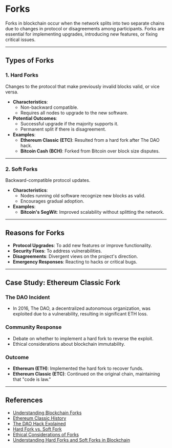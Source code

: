 # Forks

Forks in blockchain occur when the network splits into two separate chains due to changes in protocol or disagreements among participants. Forks are essential for implementing upgrades, introducing new features, or fixing critical issues.

---

## Types of Forks

### **1. Hard Forks**
Changes to the protocol that make previously invalid blocks valid, or vice versa.

- **Characteristics**:
  - Non-backward compatible.
  - Requires all nodes to upgrade to the new software.
- **Potential Outcomes**:
  - Successful upgrade if the majority supports it.
  - Permanent split if there is disagreement.
- **Examples**:
  - **Ethereum Classic (ETC)**: Resulted from a hard fork after The DAO hack.
  - **Bitcoin Cash (BCH)**: Forked from Bitcoin over block size disputes.

---

### **2. Soft Forks**
Backward-compatible protocol updates.

- **Characteristics**:
  - Nodes running old software recognize new blocks as valid.
  - Encourages gradual adoption.
- **Examples**:
  - **Bitcoin's SegWit**: Improved scalability without splitting the network.

---

## Reasons for Forks

- **Protocol Upgrades**: To add new features or improve functionality.
- **Security Fixes**: To address vulnerabilities.
- **Disagreements**: Divergent views on the project's direction.
- **Emergency Responses**: Reacting to hacks or critical bugs.

---

## Case Study: Ethereum Classic Fork

### **The DAO Incident**
- In 2016, The DAO, a decentralized autonomous organization, was exploited due to a vulnerability, resulting in significant ETH loss.

### **Community Response**
- Debate on whether to implement a hard fork to reverse the exploit.
- Ethical considerations about blockchain immutability.

### **Outcome**
- **Ethereum (ETH)**: Implemented the hard fork to recover funds.
- **Ethereum Classic (ETC)**: Continued on the original chain, maintaining that "code is law."

---

## References

- [Understanding Blockchain Forks](https://ethereum.org/en/developers/docs/forks/)  
- [Ethereum Classic History](https://ethereumclassic.org/history)  
- [The DAO Hack Explained](https://www.coindesk.com/learn/2016/06/25/understanding-the-dao-attack/)  
- [Hard Fork vs. Soft Fork](https://www.investopedia.com/terms/h/hard-fork.asp)  
- [Ethical Considerations of Forks](https://medium.com/@peterborah/the-eth-classic-hard-fork-and-code-is-law-ethics-7931e921b9b4)  
- [Understanding Hard Forks and Soft Forks in Blockchain](https://medium.com/novai-blockchain-101/understanding-hard-forks-and-soft-forks-in-blockchain-dbd678eb95d4)
